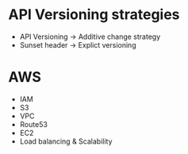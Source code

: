 # API Versioning strategies

- API Versioning -> Additive change strategy
- Sunset header -> Explict versioning

# AWS

- IAM
- S3
- VPC
- Route53
- EC2
- Load balancing & Scalability

